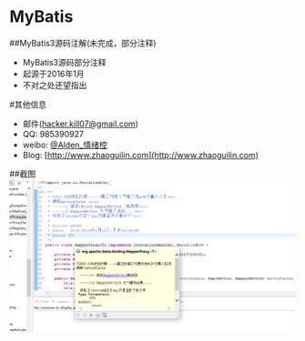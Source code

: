 # MyBatis
##MyBatis3源码注解(未完成，部分注释)
* MyBatis3源码部分注释
* 起源于2016年1月
* 不对之处还望指出

#其他信息
* 邮件(hacker.kill07@gmail.com)
* QQ: 985390927
* weibo: [@Alden_情绪控](http://weibo.com/Sweets07)
* Blog: [http://www.zhaoguilin.com](http://www.zhaoguilin.com)

##截图
![@Alden_情绪控](截图.png)